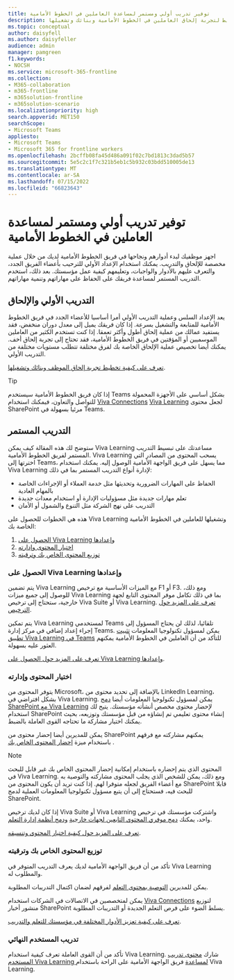 ```yaml
---
title: توفير تدريب أولي ومستمر لمساعدة العاملين في الخطوط الأمامية
description: تعرف على كيفية التخطيط لتجربة إلحاق العاملين في الخطوط الأمامية وبنائك وتشغيلها.
ms.topic: conceptual
author: daisyfell
ms.author: daisyfeller
audience: admin
manager: pamgreen
f1.keywords:
- NOCSH
ms.service: microsoft-365-frontline
ms.collection:
- M365-collaboration
- m365-frontline
- m365solution-frontline
- m365solution-scenario
ms.localizationpriority: high
search.appverid: MET150
searchScope:
- Microsoft Teams
appliesto:
- Microsoft Teams
- Microsoft 365 for frontline workers
ms.openlocfilehash: 2bcffb08fa45d486a091f02c7bd1813c3dad5b57
ms.sourcegitcommit: 5e5c2c1f7c321b5eb1c5b932c03bdd510005de13
ms.translationtype: MT
ms.contentlocale: ar-SA
ms.lasthandoff: 07/15/2022
ms.locfileid: "66823643"
---
```

# <a name="provide-initial-and-ongoing-training-to-help-onboard-your-frontline-workers"></a>توفير تدريب أولي ومستمر لمساعدة العاملين في الخطوط الأمامية

اجهز موظفيك لبدء أدوارهم ونجاحها في فريق الخطوط الأمامية لديك من خلال عملية مخصصة للإلحاق والتدريب. يمكنك استخدام الإعداد الأولي للترحيب بأعضاء الفريق الجدد، والتعرف عليهم بالأدوار والواجبات، وتعليمهم كيفية عمل مؤسستك. بعد ذلك، استخدم التدريب المستمر لمساعدة فريقك على الحفاظ على مهاراتهم وتنمية مهاراتهم.

## <a name="initial-training-and-onboarding"></a>التدريب الأولي والإلحاق

يعد الإعداد السلس وعملية التدريب الأولي أمرا أساسيا للأعضاء الجدد في فريق الخطوط الأمامية للمتابعة والتشغيل بسرعة. إذا كان فريقك يميل إلى معدل دوران منخفض، فقد يستفيد عمالك من عملية إلحاق أطول وأكثر تعمقا. إذا كنت تستخدم الكثير من العاملين الموسميين أو المؤقتين في فريق الخطوط الأمامية، فقد تحتاج إلى تجربة إلحاق أخف. يمكنك أيضا تخصيص عملية الإلحاق الخاصة بك لفرق مختلفة تتطلب مستويات مختلفة من التدريب الأولي.

[تعرف على كيفية تخطيط تجربة إلحاق الموظف وبنائك وتشغيلها](/sharepoint/onboard-employees).

> [!TIP]
> إذا كان فريق الخطوط الأمامية سيستخدم Teams بشكل أساسي على الأجهزة المحمولة للتواصل والتعاون، فيمكنك استخدام [Viva Connections](/viva/connections/viva-connections-overview) [Viva Learning](/viva/learning/overview-viva-learning) لجعل محتوى SharePoint مرئيا بسهولة في Teams.

## <a name="ongoing-training"></a>التدريب المستمر

ستوضح لك هذه المقالة كيف يمكن Viva Learning مساعدتك على تبسيط التدريب المستمر لفريق الخطوط الأمامية. Viva Learning يسحب المحتوى من المصادر التي اخترتها إلى Teams، مما يسهل على فريق الواجهة الأمامية الوصول إليه. يمكنك استخدام Viva Learning لإدارة أنواع التدريب المستمر بما في ذلك:

- الحفاظ على المهارات الضرورية وتحديثها مثل خدمة العملاء أو الإجراءات الخاصة بالمهام العادية
- تعلم مهارات جديدة مثل مسؤوليات الإدارة أو استخدام معدات جديدة
- التدريب على نهج الشركة مثل التنوع والشمول أو الأمان

هذه هي الخطوات للحصول على Viva Learning وتشغيلها للعاملين في الخطوط الأمامية الخاصة بك:

1. [الحصول على Viva Learning وإعدادها](#get-and-set-up-viva-learning)
2. [اختيار المحتوى وإدارته](#choose-and-manage-your-content)
3. [توزيع المحتوى الخاص بك وترقيته](#distribute-and-promote-your-content)

### <a name="get-and-set-up-viva-learning"></a>الحصول على Viva Learning وإعدادها

يتم تضمين Viva Learning مع الميزات الأساسية مع ترخيص F1 أو F3. ومع ذلك، للوصول إلى جميع ميزات Viva Learning بما في ذلك تكامل موفر المحتوى التابع لجهة خارجية، ستحتاج إلى ترخيص Viva Suite أو Viva Learning. [تعرف على المزيد حول الترخيص](https://www.microsoft.com/microsoft-viva/learning?activetab=pivot:overviewtab&rtc=1#office-SKUChooser-wdv2jeb).

يتم تمكين Viva Learning لمستخدمي Teams تلقائيا، لذلك لن يحتاج المسؤول إلى إجراء إعداد إضافي في مركز إدارة Teams. يمكن لمسؤول تكنولوجيا المعلومات [تثبيت تطبيق Viva Learning في Teams](/microsoftteams/teams-app-setup-policies#pin-apps) للتأكد من أن العاملين في الخطوط الأمامية يمكنهم العثور عليه بسهولة.

[تعرف على المزيد حول الحصول على Viva Learning وإعدادها](/viva/learning/set-up-viva-learning).

### <a name="choose-and-manage-your-content"></a>اختيار المحتوى وإدارته

يتوفر المحتوى من Microsoft، بالإضافة إلى تحديد محتوى من LinkedIn Learning، بشكل افتراضي في Viva Learning. يمكن لمسؤول تكنولوجيا المعلومات أيضا [دمج SharePoint مع Viva Learning](/viva/learning/configure-sharepoint-content-source) لإحضار محتوى مخصص أنشأته مؤسستك. يتيح لك استخدام SharePoint إنشاء محتوى تعليمي تم إنشاؤه من قبل مؤسستك وتوزيعه، بحيث يمكنك اختيار مشاركة ما تحتاجه القوى العاملة بالضبط.

يمكن للمديرين أيضا إحضار محتوى من SharePoint يمكنهم مشاركته مع فرقهم باستخدام ميزة [إحضار المحتوى الخاص بك](https://support.microsoft.com/office/bring-your-own-content-to-viva-learning-692bfe1a-0e8d-467c-b5a7-4e17c132ae93) .

> [!NOTE]
> المحتوى الذي يتم إحضاره باستخدام إمكانية إحضار المحتوى الخاص بك غير قابل للبحث في Viva Learning. ومع ذلك، يمكن للشخص الذي يجلب المحتوى مشاركته والتوصية به مع أعضاء الفريق لجعله متوفرا لهم. إذا كنت تريد أن يكون المحتوى من SharePoint قابلا للبحث فيه، فستحتاج إلى أن يتبع مسؤول تكنولوجيا المعلومات العملية لدمج SharePoint.

إذا كان لديك ترخيص Viva Suite أو Viva Learning واشتركت مؤسستك في ترخيص واحد، يمكنك [دمج موفري المحتوى التابعين لجهات خارجية](/viva/learning/configure-other-content-sources) [ودمج أنظمة إدارة التعلم](/viva/learning/configure-lms).

[تعرف على المزيد حول كيفية اختيار المحتوى وتنسيقه](/viva/solutions/incorporate-learning#step-3-choose-and-curate-your-learning-content).

### <a name="distribute-and-promote-your-content"></a>توزيع المحتوى الخاص بك وترقيته

تأكد من أن فريق الواجهة الأمامية لديك يعرف التدريب المتوفر في Viva Learning والمطلوب له.

يمكن للمديرين [التوصية بمحتوى التعلم](https://support.microsoft.com/office/recommend-and-manage-content-in-viva-learning-77f9dcbf-41a8-4b19-b4d1-b99c406f37b8) لفرقهم لضمان اكتمال التدريبات المطلوبة.

يمكن لمتخصصين في الاتصالات في الشركات استخدام [Viva Connections](/viva/connections/viva-connections-overview) لتوزيع منشور أخبار SharePoint يسلط الضوء على فرص التعلم الجديدة أو التدريبات المطلوبة.

[تعرف على كيفية تعزيز الأدوار المختلفة في مؤسستك للتعلم والتدريب](/viva/solutions/incorporate-learning#step-4-distribute-and-promote-learning-content).

### <a name="end-user-training"></a>تدريب المستخدم النهائي

تأكد من أن القوى العاملة تعرف كيفية استخدام Viva Learning. شارك [محتوى تدريب المستخدم Viva Learning لمساعدة](https://support.microsoft.com/office/viva-learning-01bfed12-c327-41e0-a68f-7fa527dcc98a) فريق الواجهة الأمامية على الراحة باستخدام Viva Learning.
